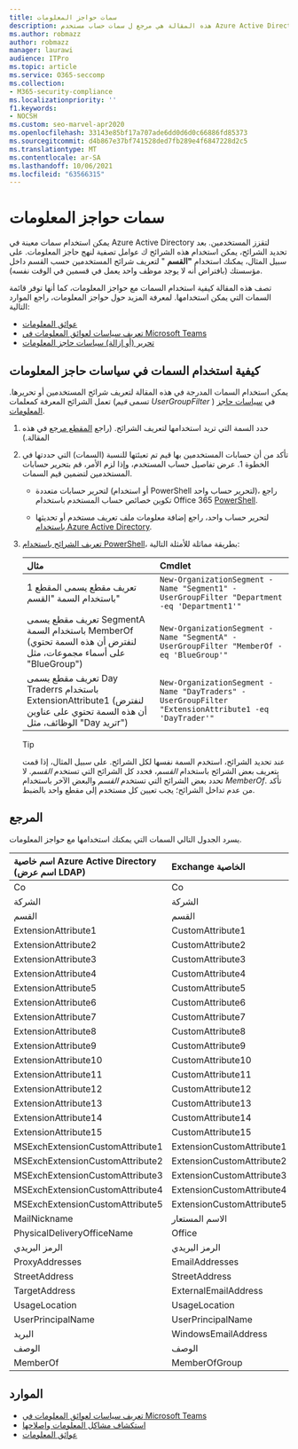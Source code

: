 ```yaml
---
title: سمات حواجز المعلومات
description: هذه المقالة هي مرجع ل سمات حساب مستخدم Azure Active Directory التي يمكنك استخدامها لتعريف شرائح حاجز المعلومات.
ms.author: robmazz
author: robmazz
manager: laurawi
audience: ITPro
ms.topic: article
ms.service: O365-seccomp
ms.collection:
- M365-security-compliance
ms.localizationpriority: ''
f1.keywords:
- NOCSH
ms.custom: seo-marvel-apr2020
ms.openlocfilehash: 33143e85bf17a707ade6dd0d6d0c66886fd85373
ms.sourcegitcommit: d4b867e37bf741528ded7fb289e4f6847228d2c5
ms.translationtype: MT
ms.contentlocale: ar-SA
ms.lasthandoff: 10/06/2021
ms.locfileid: "63566315"
---
```

# <a name="information-barriers-attributes"></a>سمات حواجز المعلومات

يمكن استخدام سمات معينة في Azure Active Directory لتقزز المستخدمين. بعد تحديد الشرائح، يمكن استخدام هذه الشرائح ك عوامل تصفية لنهج حاجز المعلومات. على سبيل المثال، يمكنك استخدام **"القسم** " لتعريف شرائح المستخدمين حسب القسم داخل مؤسستك (بافتراض أنه لا يوجد موظف واحد يعمل في قسمين في الوقت نفسه).

تصف هذه المقالة كيفية استخدام السمات مع حواجز المعلومات، كما أنها توفر قائمة السمات التي يمكن استخدامها. لمعرفة المزيد حول حواجز المعلومات، راجع الموارد التالية:

- [عوائق المعلومات](information-barriers.md)
- [تعريف سياسات لعوائق المعلومات في Microsoft Teams](information-barriers-policies.md)
- [تحرير (أو إزالة) سياسات حاجز المعلومات](information-barriers-edit-segments-policies.md)

## <a name="how-to-use-attributes-in-information-barrier-policies"></a>كيفية استخدام السمات في سياسات حاجز المعلومات

يمكن استخدام السمات المدرجة في هذه المقالة لتعريف شرائح المستخدمين أو تحريرها. تعمل الشرائح المعرفة كمعلمات (تسمى *قيم UserGroupFilter* ) في [سياسات حاجز المعلومات](information-barriers-policies.md).

1. حدد السمة التي تريد استخدامها لتعريف الشرائح. (راجع [المقطع مرجع](#reference) في هذه المقالة.)

2. تأكد من أن حسابات المستخدمين بها قيم تم تعبئتها للنسبة (السمات) التي حددتها في الخطوة 1. عرض تفاصيل حساب المستخدم، وإذا لزم الأمر، قم بتحرير حسابات المستخدمين لتضمين قيم السمات. 

    - لتحرير حسابات متعددة (أو استخدام PowerShell لتحرير حساب واحد)، راجع تكوين خصائص حساب المستخدم باستخدام Office 365 [PowerShell](../enterprise/configure-user-account-properties-with-microsoft-365-powershell.md).

    - لتحرير حساب واحد، راجع إضافة معلومات ملف تعريف مستخدم أو تحديثها [باستخدام Azure Active Directory](/azure/active-directory/fundamentals/active-directory-users-profile-azure-portal).

3. [تعريف الشرائح باستخدام PowerShell](information-barriers-policies.md#define-segments-using-powershell)، بطريقة مماثلة للأمثلة التالية:

    |**مثال**|**Cmdlet**|
    |:----------|:---------|
    | تعريف مقطع يسمى المقطع 1 باستخدام السمة "القسم" | `New-OrganizationSegment -Name "Segment1" -UserGroupFilter "Department -eq 'Department1'"` |
    | تعريف مقطع يسمى SegmentA باستخدام السمة MemberOf (لنفترض أن هذه السمة تحتوي على أسماء مجموعات، مثل "BlueGroup") | `New-OrganizationSegment -Name "SegmentA" -UserGroupFilter "MemberOf -eq 'BlueGroup'"` |
    | تعريف مقطع يسمى Day Traderrs باستخدام ExtensionAttribute1 (لنفترض أن هذه السمة تحتوي على عناوين الوظائف، مثل "Day تريدr") | `New-OrganizationSegment -Name "DayTraders" -UserGroupFilter "ExtensionAttribute1 -eq 'DayTrader'"` |

    > [!TIP]
    > عند تحديد الشرائح، استخدم السمة نفسها لكل الشرائح. على سبيل المثال، إذا قمت بتعريف بعض الشرائح باستخدام *القسم*، فحدد كل الشرائح التي تستخدم *القسم*. لا تحدد بعض الشرائح التي تستخدم *القسم* والبعض الآخر باستخدام *MemberOf*. تأكد من عدم تداخل الشرائح؛ يجب تعيين كل مستخدم إلى مقطع واحد بالضبط.

## <a name="reference"></a>المرجع

يسرد الجدول التالي السمات التي يمكنك استخدامها مع حواجز المعلومات.

|**اسم خاصية Azure Active Directory<br/>(اسم عرض LDAP)**|**Exchange الخاصية**|
|:---------------------------------------------------------------|:-------------------------|
| Co | Co |
| الشركة | الشركة |
| القسم | القسم |
| ExtensionAttribute1 | CustomAttribute1 |
| ExtensionAttribute2 | CustomAttribute2 |
| ExtensionAttribute3 | CustomAttribute3 |
| ExtensionAttribute4 | CustomAttribute4 |
| ExtensionAttribute5 | CustomAttribute5 |
| ExtensionAttribute6 | CustomAttribute6 |
| ExtensionAttribute7 | CustomAttribute7 |
| ExtensionAttribute8 | CustomAttribute8 |
| ExtensionAttribute9 | CustomAttribute9 |
| ExtensionAttribute10 | CustomAttribute10 |
| ExtensionAttribute11 | CustomAttribute11 |
| ExtensionAttribute12 | CustomAttribute12 |
| ExtensionAttribute13 | CustomAttribute13 |
| ExtensionAttribute14 | CustomAttribute14 |
| ExtensionAttribute15 | CustomAttribute15 |
| MSExchExtensionCustomAttribute1 | ExtensionCustomAttribute1 |
| MSExchExtensionCustomAttribute2 | ExtensionCustomAttribute2 |
| MSExchExtensionCustomAttribute3 | ExtensionCustomAttribute3 |
| MSExchExtensionCustomAttribute4 | ExtensionCustomAttribute4 |
| MSExchExtensionCustomAttribute5 | ExtensionCustomAttribute5 |
| MailNickname | الاسم المستعار |
| PhysicalDeliveryOfficeName | Office |
| الرمز البريدي | الرمز البريدي |
| ProxyAddresses | EmailAddresses |
| StreetAddress | StreetAddress |
| TargetAddress | ExternalEmailAddress |
| UsageLocation | UsageLocation |
| UserPrincipalName | UserPrincipalName |
| البريد | WindowsEmailAddress |
| الوصف | الوصف |
| MemberOf | MemberOfGroup |

## <a name="resources"></a>الموارد

- [تعريف سياسات لعوائق المعلومات في Microsoft Teams](information-barriers-policies.md)
- [استكشاف مشاكل المعلومات وإصلاحها](/office365/troubleshoot/information-barriers/information-barriers-troubleshooting)
- [عوائق المعلومات](information-barriers.md)